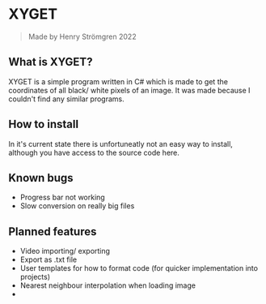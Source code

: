 # XYGET
>Made by Henry Strömgren 2022

## What is XYGET?
XYGET is a simple program written in C# which is made to get the coordinates of all black/ white pixels of an image. It was made because I couldn't find any similar programs.

## How to install
In it's current state there is unfortuneatly not an easy way to install, although you have access to the source code here.

## Known bugs
- Progress bar not working
- Slow conversion on really big files

## Planned features
- Video importing/ exporting
- Export as .txt file
- User templates for how to format code (for quicker implementation into projects)
- Nearest neighbour interpolation when loading image
- 
